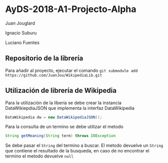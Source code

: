 # AyDS-2018-A1-Projecto-Alpha

Juan Jouglard

Ignacio Suburu

Luciano Fuentes


## Repositorio de la librería
Para añadir al proyecto, ejecutar el comando
```git submodule add https://github.com/JuanJou/WikipediaLib.git```

## Utilización de librería de Wikipedia
Para la utilización de la libería se debe crear la instancia DataWikiepdiaJSON que implementa la interfaz DataWikipedia
```java
DataWikipedia dw = new DataWikipediaJSON();
```

Para la consulta de un termino se debe utilizar el metodo 
```java
String getMeaning(String term) throws IOException
```
Se debe pasar el ```String``` del termino a buscar. El metodo devuelve un ```String``` que contiene el resultado de la busqueda, en caso de no encontrar el termino el metodo devuelve ```null```
